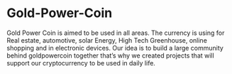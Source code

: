# Gold-Power-Coin
Gold Power Coin is aimed to be used in all areas. The currency is using for Real estate, automotive, solar Energy, High Tech Greenhouse, online shopping and in electronic devices.  Our idea is to build a large community behind goldpowercoin together that’s why we created projects that will support our cryptocurrency to be used in daily life.

